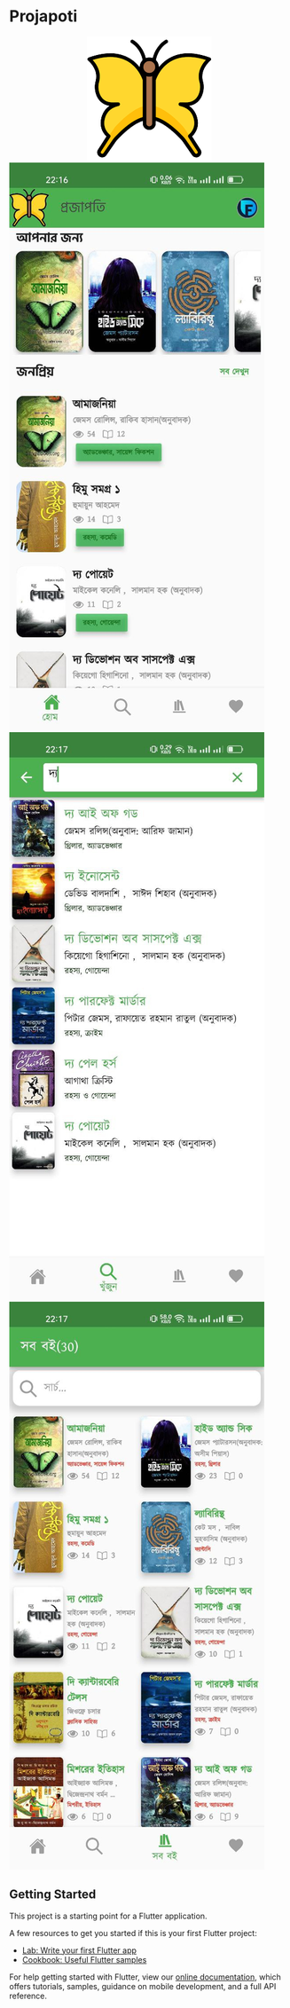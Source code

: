 # Projapoti
<center><img src="https://github.com/faisal-shohag/projapoti/blob/master/assets/projapoti.png?raw=true"/></center>
<img src="https://github.com/faisal-shohag/projapoti/blob/master/assets/photo_2022-05-30_22-21-02.jpg?raw=true"/>
<img src="https://github.com/faisal-shohag/projapoti/blob/master/assets/photo_2022-05-30_22-20-54.jpg?raw=true"/>
<img src="https://github.com/faisal-shohag/projapoti/blob/master/assets/photo_2022-05-30_22-20-40.jpg?raw=true"/>



## Getting Started

This project is a starting point for a Flutter application.

A few resources to get you started if this is your first Flutter project:

- [Lab: Write your first Flutter app](https://flutter.dev/docs/get-started/codelab)
- [Cookbook: Useful Flutter samples](https://flutter.dev/docs/cookbook)

For help getting started with Flutter, view our
[online documentation](https://flutter.dev/docs), which offers tutorials,
samples, guidance on mobile development, and a full API reference.
